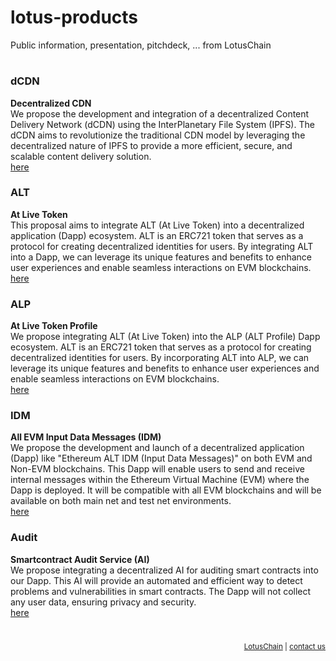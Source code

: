 # lotus-products
Public information, presentation, pitchdeck, ... from LotusChain

#

### dCDN
**Decentralized CDN**\
We propose the development and integration of a decentralized Content Delivery Network (dCDN) using the InterPlanetary File System (IPFS). The dCDN aims to revolutionize the traditional CDN model by leveraging the decentralized nature of IPFS to provide a more efficient, secure, and scalable content delivery solution.\
[here](https://github.com/blue-lotus-org/lotus-products/tree/main/dCDN)

### ALT
**At Live Token**\
This proposal aims to integrate ALT (At Live Token) into a decentralized application (Dapp) ecosystem. ALT is an ERC721 token that serves as a protocol for creating decentralized identities for users. By integrating ALT into a Dapp, we can leverage its unique features and benefits to enhance user experiences and enable seamless interactions on EVM blockchains.\
[here](https://github.com/blue-lotus-org/lotus-products/tree/main/ALT)

### ALP
**At Live Token Profile**\
We propose integrating ALT (At Live Token) into the ALP (ALT Profile) Dapp ecosystem. ALT is an ERC721 token that serves as a protocol for creating decentralized identities for users. By incorporating ALT into ALP, we can leverage its unique features and benefits to enhance user experiences and enable seamless interactions on EVM blockchains.\
[here](https://github.com/blue-lotus-org/lotus-products/tree/main/ALP)

### IDM
**All EVM Input Data Messages (IDM)**\
We propose the development and launch of a decentralized application (Dapp) like "Ethereum ALT IDM (Input Data Messages)" on both EVM and Non-EVM blockchains. This Dapp will enable users to send and receive internal messages within the Ethereum Virtual Machine (EVM) where the Dapp is deployed. It will be compatible with all EVM blockchains and will be available on both main net and test net environments.\
[here](https://github.com/blue-lotus-org/lotus-products/tree/main/IDM)

### Audit
**Smartcontract Audit Service (AI)**\
We propose integrating a decentralized AI for auditing smart contracts into our Dapp. This AI will provide an automated and efficient way to detect problems and vulnerabilities in smart contracts. The Dapp will not collect any user data, ensuring privacy and security.\
[here](https://github.com/blue-lotus-org/lotus-products/tree/main/Audit)

#

<div align="right">
 <small>  <a href="https://lotuschain.org">LotusChain</a> | <a href="mailto:contact@lotuschain.org">contact us</a> </small>
</div>
